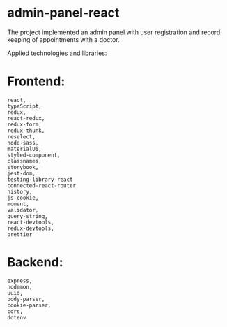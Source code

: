 # admin-panel-react

The project implemented an admin panel with user registration and record keeping of appointments with a doctor.

 Applied technologies and libraries: 
# Frontend: 
    react,
    typeScript,
    redux,
    react-redux,
    redux-form,
    redux-thunk,
    reselect,
    node-sass,
    materialUi,
    styled-component,
    classnames,
    storybook,
    jest-dom,
    testing-library-react
    connected-react-router
    history,
    js-cookie,
    moment,
    validator,
    query-string,
    react-devtools,
    redux-devtools,
    prettier

# Backend: 
    express,
    nodemon,
    uuid,
    body-parser,
    cookie-parser,
    cors,
    dotenv

